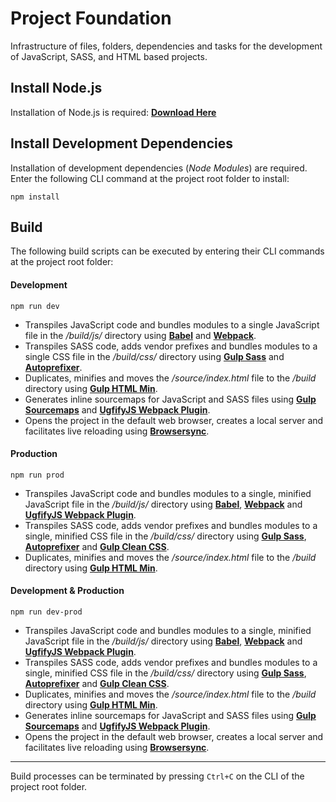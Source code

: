 # **Project Foundation**
Infrastructure of files, folders, dependencies and tasks for the development of JavaScript, SASS, and HTML based projects.

## **Install Node.js**
Installation of Node.js is required:  [**Download Here**](https://nodejs.org/en/)

## **Install Development Dependencies**
Installation of development dependencies (*Node Modules*) are required.  Enter the following CLI command at the project root folder to install:

```
npm install
```

## **Build**
The following build scripts can be executed by entering their CLI commands at the project root folder:

#### **Development**
```
npm run dev
```
- Transpiles JavaScript code and bundles modules to a single JavaScript file in the */build/js/* directory using [**Babel**](http://babeljs.io/) and [**Webpack**](https://webpack.js.org/). 
- Transpiles SASS code, adds vendor prefixes and bundles modules to a single CSS file in the */build/css/* directory using [**Gulp Sass**](https://github.com/dlmanning/gulp-sass) and [**Autoprefixer**](https://github.com/postcss/autoprefixer).
- Duplicates, minifies and moves the */source/index.html* file to the */build* directory using [**Gulp HTML Min**](https://github.com/jonschlinkert/gulp-htmlmin).
- Generates inline sourcemaps for JavaScript and SASS files using [**Gulp Sourcemaps**](https://github.com/floridoo/gulp-sourcemaps) and [**UgfifyJS Webpack Plugin**](https://github.com/webpack-contrib/uglifyjs-webpack-plugin).
- Opens the project in the default web browser, creates a local server and facilitates live reloading using [**Browsersync**](https://browsersync.io/).

#### **Production**
```
npm run prod
```
- Transpiles JavaScript code and bundles modules to a single, minified JavaScript file in the */build/js/* directory using [**Babel**](http://babeljs.io/), [**Webpack**](https://webpack.js.org/) and [**UgfifyJS Webpack Plugin**](https://github.com/webpack-contrib/uglifyjs-webpack-plugin).
- Transpiles SASS code, adds vendor prefixes and bundles modules to a single, minified CSS file in the */build/css/* directory using [**Gulp Sass**](https://github.com/dlmanning/gulp-sass), [**Autoprefixer**](https://github.com/postcss/autoprefixer) and [**Gulp Clean CSS**](https://github.com/scniro/gulp-clean-css).
- Duplicates, minifies and moves the */source/index.html* file to the */build* directory using [**Gulp HTML Min**](https://github.com/jonschlinkert/gulp-htmlmin).   

#### **Development & Production**
```
npm run dev-prod
```
- Transpiles JavaScript code and bundles modules to a single, minified JavaScript file in the */build/js/* directory using [**Babel**](http://babeljs.io/), [**Webpack**](https://webpack.js.org/) and [**UgfifyJS Webpack Plugin**](https://github.com/webpack-contrib/uglifyjs-webpack-plugin).
- Transpiles SASS code, adds vendor prefixes and bundles modules to a single, minified CSS file in the */build/css/* directory using [**Gulp Sass**](https://github.com/dlmanning/gulp-sass), [**Autoprefixer**](https://github.com/postcss/autoprefixer) and [**Gulp Clean CSS**](https://github.com/scniro/gulp-clean-css).
- Duplicates, minifies and moves the */source/index.html* file to the */build* directory using [**Gulp HTML Min**](https://github.com/jonschlinkert/gulp-htmlmin).
- Generates inline sourcemaps for JavaScript and SASS files using [**Gulp Sourcemaps**](https://github.com/floridoo/gulp-sourcemaps) and [**UgfifyJS Webpack Plugin**](https://github.com/webpack-contrib/uglifyjs-webpack-plugin).
- Opens the project in the default web browser, creates a local server and facilitates live reloading using [**Browsersync**](https://browsersync.io/).   

---
Build processes can be terminated by pressing `Ctrl+C` on the CLI of the project root folder.